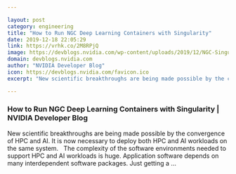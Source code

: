 ```yaml
---

layout: post
category: engineering
title: "How to Run NGC Deep Learning Containers with Singularity"
date: 2019-12-18 22:05:29
link: https://vrhk.co/2M8RPjQ
image: https://devblogs.nvidia.com/wp-content/uploads/2019/12/NGC-Singularity.png
domain: devblogs.nvidia.com
author: "NVIDIA Developer Blog"
icon: https://devblogs.nvidia.com/favicon.ico
excerpt: "New scientific breakthroughs are being made possible by the convergence of HPC and AI. It is now necessary to deploy both HPC and AI workloads on the same system.   The complexity of the software environments needed to support HPC and AI workloads is huge. Application software depends on many interdependent software packages. Just getting a …"

---
```


### How to Run NGC Deep Learning Containers with Singularity | NVIDIA Developer Blog

New scientific breakthroughs are being made possible by the convergence of HPC and AI. It is now necessary to deploy both HPC and AI workloads on the same system.   The complexity of the software environments needed to support HPC and AI workloads is huge. Application software depends on many interdependent software packages. Just getting a …